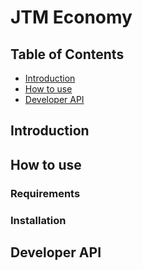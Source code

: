 # JTM Economy

## Table of Contents
- [Introduction](#introduction)
- [How to use](#how-to-use)
- [Developer API](#developer-api)

## Introduction

## How to use

### Requirements

### Installation

## Developer API